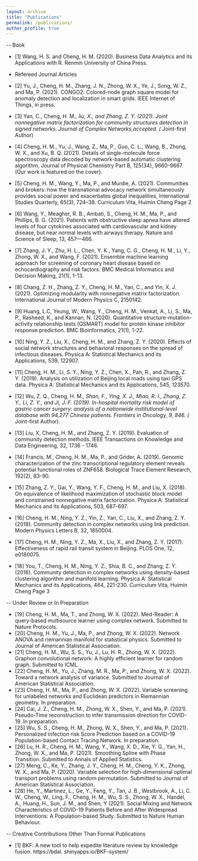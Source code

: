 ```yaml
---
layout: archive
title: "Publications"
permalink: /publications/
author_profile: true
---
```


-- Book 
* [1] Wang, H. S. and Cheng, H. M. (2020). Business Data Analytics and its Applications with R.
Renmin University of China Press. 

* Refereed Journal Articles
* [2] Yu, J., Cheng, H. M., Zhang, J. N., Zhong, W. X., Ye, J., Song, W. Z., and Ma, P. (2021).
CONGO2: Colored-node graph square model for anomaly detection and localization in smart
grids. IEEE Internet of Things, in press.
* [3] Yan, C., Cheng, H. M.*, liu, X., and Zhang, Z. Y. (2021). Joint nonnegative matrix factorization 
for community structures detection in signed networks. Journal of Complex Networks,accepted. (* Joint-first Author)
* [4] Cheng, H. M., Yu, J., Wang, Z., Ma, P., Guo, C. L., Wang, B., Zhong, W. X., and Xu,
B. Q. (2021). Details of single-molecule force spectroscopy data decoded by network-based
automatic clustering algorithm, Journal of Physical Chemistry Part B, 125(34), 9660-9667.
(Our work is featured on the cover).
* [5] Cheng, H. M., Wang, Y., Ma, P., and Murdie, A. (2021). Communities and brokers: how the
transnational advocacy network simultaneously provides social power and exacerbates global
inequalities, International Studies Quarterly, 65(3), 724–38.
Curriculum Vita, Huimin Cheng Page 2
* [6] Wang, Y., Meagher, R. B., Ambati, S., Cheng, H. M., Ma, P., and Phillips, B. G. (2021).
Patients with obstructive sleep apnea have altered levels of four cytokines associated with
cardiovascular and kidney disease, but near normal levels with airways therapy. Nature and
Science of Sleep, 13, 457—466.
* [7] Zhang, J. Y., Zhu, H. L., Chen, Y. K., Yang, C. G., Cheng, H. M., Li, Y., Zhong, W. X.,
and Wang, F. (2021). Ensemble machine learning approach for screening of coronary heart
disease based on echocardiography and risk factors. BMC Medical Informatics and Decision
Making, 21(1), 1-13.
* [8] Chang, Z. H., Zhang, Z. Y., Cheng, H. M., Yan, C., and Yin, X. J. (2021). Optimizing
modularity with nonnegative matrix factorization. International Journal of Modern Physics
C, 2150142.
* [9] Huang, L.C, Yeung, W., Wang, Y., Cheng, H. M., Venkat, A., Li, S., Ma, P., Rasheed, K., and
Kannan, N. (2020). Quantitative structure-mutation-activity relationship tests (QSMART)
model for protein kinase inhibitor response prediction. BMC Bioinformatics, 21(1), 1-22.
* [10] Ning, Y. Z., Liu, X., Cheng, H. M., and Zhang, Z. Y. (2020). Effects of social network
structures and behavioral responses on the spread of infectious diseases. Physica A: Statistical
Mechanics and its Applications, 539, 122907.
* [11] Cheng, H. M., Li, S. Y., Ning, Y. Z., Chen, X., Pan, R., and Zhang, Z. Y. (2019). Analysis
on utilization of Beijing local roads using taxi GPS data. Physica A: Statistical Mechanics
and its Applications, 545, 123570.
* [12] Wu, Z. Q., Cheng, H. M.*, Shan, F., Ying, X. J., Miao, R. l., Zhang, Z. Y., Li, Z. Y., and
Ji, J. F. (2019). In-hospital mortality risk model of gastric cancer surgery: analysis of a
nationwide institutional-level database with 94,277 Chinese patients. Frontiers in Oncology,
9, 846. (* Joint-first Author).
* [13] Liu, X, Cheng, H. M., and Zhang, Z. Y. (2019). Evaluation of community detection methods.
IEEE Transactions on Knowledge and Data Engineering, 32, 1736 - 1746.
* [14] Francis, M., Cheng, H. M., Ma, P., and Grider, A. (2019). Genomic characterization of the
zinc transcriptional regulatory element reveals potential functional roles of ZNF658. Biological Trace Element Research, 192(2), 83-90.
* [15] Zhang, Z. Y., Gai, Y., Wang, Y. F., Cheng, H. M., and Liu, X. (2018). On equivalence
of likelihood maximization of stochastic block model and constrained nonnegative matrix
factorization. Physica A: Statistical Mechanics and its Applications, 503, 687-697.
* [16] Cheng, H. M., Ning, Y. Z., Yin, Z., Yan, C., Liu, X., and Zhang, Z. Y. (2018). Community
detection in complex networks using link prediction. Modern Physics Letters B, 32, 1850004.
* [17] Cheng, H. M., Ning, Y. Z., Ma, X., Liu, X., and Zhang, Z. Y. (2017). Effectiveness of rapid
rail transit system in Beijing. PLOS One, 12, e0180075.
* [18] You, T., Cheng, H. M., Ning, Y. Z., Shia, B. C., and Zhang, Z. Y. (2016). Community detection in complex networks 
using density-based clustering algorithm and manifold learning.
Physica A: Statistical Mechanics and its Applications, 464, 221-230.
Curriculum Vita, Huimin Cheng Page 3

-- Under Review or In Preparation
* [19] Cheng, H. M., Ma, T., and Zhong, W. X. (2022). Med-Reader: A query-based multisource
learner using complex network. Submitted to Nature Protocols.
* [20] Cheng, H. M., Yu, J., Ma, P., and Zhong, W. X. (2022). Network ANOVA and riemannian
manifold for statistical physics. Submitted to Journal of American Statistical Association.
* [21] Cheng, H. M., Wu, S. S., Yu, J., Lu, H. R., Zhong, W. X. (2022). Graphon convolutional
network: A highly efficient learner for random graph. Submitted to ICML.
* [22] Cheng, H. M., Yu, J., Zhang, M. R., Ma, P., and Zhong, W. X. (2022). Toward a network
analysis of variance. Submitted to Journal of American Statistical Association.
* [23] Cheng, H. M., Ma, P., and Zhong, W. X. (2022). Variable screening for unlabeled networks
and Euclidean predictors in Riemannian geometry. In preparation.
* [24] Cai, J. Z., Cheng, H. M., Zhong, W. X., Shen, Y., and Ma, P. (2021). Pseudo-Time reconstruction to 
infer transmission direction for COVID-19. In preparation.
* [25] Wu, S. S., Cheng, H. M., Zhong, W. X., Shen, Y., and Ma, P. (2021). Personalized infection
risk Score Prediction based on a COVID-19 Population-based Contact Tracing Network. In
preparation.
* [26] Lu, H. R., Cheng, H. M., Wang, Y., Wang, X. D., Xie, Y. G., Yan, H., Zhong, W. X., and
Ma, P. (2021). Smoothing Spline with Phase Transition. Submitted to Annals of Applied
Statistics.
* [27] Meng, C., Ke, Y., Zhang, J. Y., Cheng, H. M., Cheng, Y. K., Zhong, W. X., and Ma, P.
(2020). Variable selection for high-dimensional optimal transport problems using random
permutation. Submitted to Journal of American Statistical Association.
* [28] He, Y., Martinez, L., Ge, Y., Feng, Y., Tan, J. B., Westbrook, A., Li, C. W., Cheng, W., Ling,
F., Cheng, H. M., Wu, S. S., Zhong, W. X., Handel, A., Huang, H., Sun, J. M., and Shen,
Y (2021). Social Mixing and Network Characteristics of COVID-19 Patients Before and
After Widespread Interventions: A Population-based Study. Submitted to Nature Human
Behaviour. 

-- Creative Contributions Other Than Formal Publications
* [1] BKF: A new tool to help expedite literature review by knowledge fusion. https://bdal.
shinyapps.io/BKF-system/


